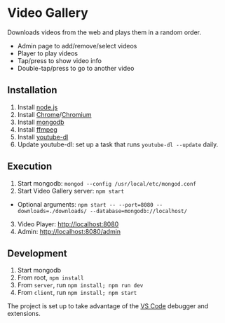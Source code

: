 # Video Gallery

Downloads videos from the web and plays them in a random order.

* Admin page to add/remove/select videos
* Player to play videos
* Tap/press to show video info
* Double-tap/press to go to another video

## Installation

1. Install [node.js](https://nodejs.org)
2. Install [Chrome](https://www.google.com/chrome/)/[Chromium](https://chromium.woolyss.com)
3. Install [mongodb](https://www.mongodb.com)
4. Install [ffmpeg](http://ffmpeg.org)
5. Install [youtube-dl](http://rg3.github.io/youtube-dl/)
6. Update youtube-dl: set up a task that runs `youtube-dl --update` daily.

## Execution

1. Start mongodb: `mongod --config /usr/local/etc/mongod.conf`
2. Start Video Gallery server: `npm start`
  * Optional arguments: `npm start -- --port=8080 --downloads=./downloads/ --database=mongodb://localhost/`
3. Video Player: [http://localhost:8080](http://localhost:8080)
4. Admin: [http://localhost:8080/admin](http://localhost:8080/admin)

## Development

1. Start mongodb
2. From root, `npm install`
3. From `server`, run `npm install; npm run dev`
4. From `client`, run `npm install; npm start`

The project is set up to take advantage of the [VS Code](https://code.visualstudio.com) debugger and extensions.

